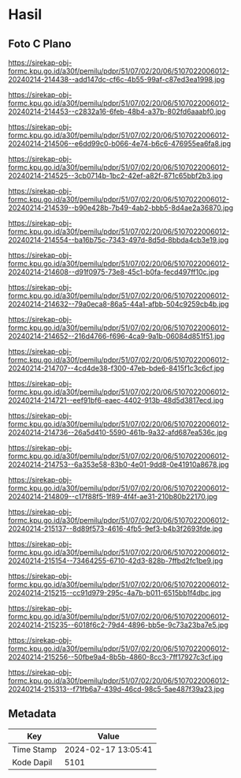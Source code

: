 # Hasil

## Foto C Plano

https://sirekap-obj-formc.kpu.go.id/a30f/pemilu/pdpr/51/07/02/20/06/5107022006012-20240214-214438--add147dc-cf6c-4b55-99af-c87ed3ea1998.jpg

https://sirekap-obj-formc.kpu.go.id/a30f/pemilu/pdpr/51/07/02/20/06/5107022006012-20240214-214453--c2832a16-6feb-48b4-a37b-802fd6aaabf0.jpg

https://sirekap-obj-formc.kpu.go.id/a30f/pemilu/pdpr/51/07/02/20/06/5107022006012-20240214-214506--e6dd99c0-b066-4e74-b6c6-476955ea6fa8.jpg

https://sirekap-obj-formc.kpu.go.id/a30f/pemilu/pdpr/51/07/02/20/06/5107022006012-20240214-214525--3cb0714b-1bc2-42ef-a82f-871c65bbf2b3.jpg

https://sirekap-obj-formc.kpu.go.id/a30f/pemilu/pdpr/51/07/02/20/06/5107022006012-20240214-214539--b90e428b-7b49-4ab2-bbb5-8d4ae2a36870.jpg

https://sirekap-obj-formc.kpu.go.id/a30f/pemilu/pdpr/51/07/02/20/06/5107022006012-20240214-214554--ba16b75c-7343-497d-8d5d-8bbda4cb3e19.jpg

https://sirekap-obj-formc.kpu.go.id/a30f/pemilu/pdpr/51/07/02/20/06/5107022006012-20240214-214608--d91f0975-73e8-45c1-b0fa-fecd497ff10c.jpg

https://sirekap-obj-formc.kpu.go.id/a30f/pemilu/pdpr/51/07/02/20/06/5107022006012-20240214-214632--79a0eca8-86a5-44a1-afbb-504c9259cb4b.jpg

https://sirekap-obj-formc.kpu.go.id/a30f/pemilu/pdpr/51/07/02/20/06/5107022006012-20240214-214652--216d4766-f696-4ca9-9a1b-06084d851f51.jpg

https://sirekap-obj-formc.kpu.go.id/a30f/pemilu/pdpr/51/07/02/20/06/5107022006012-20240214-214707--4cd4de38-f300-47eb-bde6-8415f1c3c6cf.jpg

https://sirekap-obj-formc.kpu.go.id/a30f/pemilu/pdpr/51/07/02/20/06/5107022006012-20240214-214721--eef91bf6-eaec-4402-913b-48d5d3817ecd.jpg

https://sirekap-obj-formc.kpu.go.id/a30f/pemilu/pdpr/51/07/02/20/06/5107022006012-20240214-214736--26a5d410-5590-461b-9a32-afd687ea536c.jpg

https://sirekap-obj-formc.kpu.go.id/a30f/pemilu/pdpr/51/07/02/20/06/5107022006012-20240214-214753--6a353e58-83b0-4e01-9dd8-0e41910a8678.jpg

https://sirekap-obj-formc.kpu.go.id/a30f/pemilu/pdpr/51/07/02/20/06/5107022006012-20240214-214809--c17f88f5-1f89-4f4f-ae31-210b80b22170.jpg

https://sirekap-obj-formc.kpu.go.id/a30f/pemilu/pdpr/51/07/02/20/06/5107022006012-20240214-215137--8d89f573-4616-4fb5-9ef3-b4b3f2693fde.jpg

https://sirekap-obj-formc.kpu.go.id/a30f/pemilu/pdpr/51/07/02/20/06/5107022006012-20240214-215154--73464255-6710-42d3-828b-7ffbd2fc1be9.jpg

https://sirekap-obj-formc.kpu.go.id/a30f/pemilu/pdpr/51/07/02/20/06/5107022006012-20240214-215215--cc91d979-295c-4a7b-b011-6515bb1f4dbc.jpg

https://sirekap-obj-formc.kpu.go.id/a30f/pemilu/pdpr/51/07/02/20/06/5107022006012-20240214-215235--6018f6c2-79d4-4896-bb5e-9c73a23ba7e5.jpg

https://sirekap-obj-formc.kpu.go.id/a30f/pemilu/pdpr/51/07/02/20/06/5107022006012-20240214-215256--50fbe9a4-8b5b-4860-8cc3-7ff17927c3cf.jpg

https://sirekap-obj-formc.kpu.go.id/a30f/pemilu/pdpr/51/07/02/20/06/5107022006012-20240214-215313--f71fb6a7-439d-46cd-98c5-5ae487f39a23.jpg


## Metadata

| Key        | Value               |
| ---------- | ------------------- |
| Time Stamp | 2024-02-17 13:05:41 |
| Kode Dapil | 5101                |



